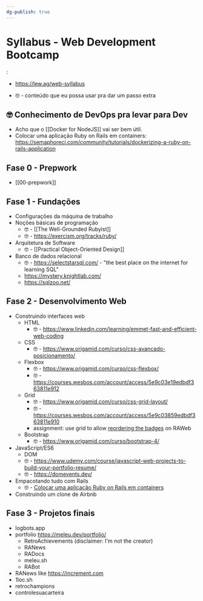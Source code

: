 ```yaml
---
dg-publish: true
---
```

# Syllabus - Web Development Bootcamp


:

- <https://lew.ag/web-syllabus>

- 🤓 - conteúdo que eu possa usar pra dar um passo extra


## 🤓 Conhecimento de DevOps pra levar para Dev

- Acho que o [[Docker for NodeJS]] vai ser bem útil.
- Colocar uma aplicação Ruby on Rails em containers: <https://semaphoreci.com/community/tutorials/dockerizing-a-ruby-on-rails-application>

## Fase 0 - Prepwork

- [[00-prepwork]]


## Fase 1 - Fundações

- Configurações da máquina de trabalho
- Noções básicas de programação
    - 🤓 - [[The Well-Grounded Rubyist]]
    - 🤓 - <https://exercism.org/tracks/ruby/>
- Arquitetura de Software
    - 🤓 - [[Practical Object-Oriented Design]]
- Banco de dados relacional
    - 🤓  - <https://selectstarsql.com/> - "the best place on the internet for learning SQL"
    - <https://mystery.knightlab.com/>
    - <https://sqlzoo.net/>


## Fase 2 - Desenvolvimento Web

- Construindo interfaces web
    - HTML
        - 🤓 - <https://www.linkedin.com/learning/emmet-fast-and-efficient-web-coding>
    - CSS
        - 🤓 - <https://www.origamid.com/curso/css-avancado-posicionamento/>
    - Flexbox
        - 🤓 - <https://www.origamid.com/curso/css-flexbox/>
        - 🤓 - <https://courses.wesbos.com/account/access/5e9c03e19edbdf363811e912>
    - Grid
        - 🤓 - <https://www.origamid.com/curso/css-grid-layout/>
        - 🤓 - <https://courses.wesbos.com/account/access/5e9c03859edbdf363811e910>
        - assignment: use grid to allow [reordering the badges](https://github.com/RetroAchievements/RAWeb/discussions/1068) on RAWeb
    - Bootstrap
        - 🤓 - <https://www.origamid.com/curso/bootstrap-4/>
- JavaScript/ES6
    - DOM
    - 🤓 - <https://www.udemy.com/course/javascript-web-projects-to-build-your-portfolio-resume/>
    - 🤓 - <https://domevents.dev/>
- Empacotando tudo com Rails
    - 🤓 - [Colocar uma aplicação Ruby on Rails em containers](https://semaphoreci.com/community/tutorials/dockerizing-a-ruby-on-rails-application)
- Construindo um clone de Airbnb


## Fase 3 - Projetos finais

- logbots.app
- portfolio <https://meleu.dev/portfolio/>
    - RetroAchievements (disclaimer: I'm not the creator)
    - RANews
    - RADocs
    - meleu.sh
    - RABot
- RANews like <https://increment.com>
- 1loc.sh
- retrochampions
- controlesuacarteira
